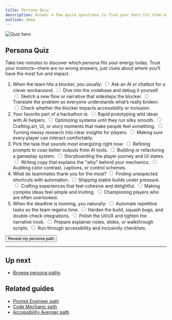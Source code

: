 ```yaml
---
title: Persona Quiz
description: Answer a few quick questions to find your best-fit Vibe-athon path.
outline: deep
---
```


![Quiz hero](/quiz-hero.webp)

## Persona Quiz

Take two minutes to discover which persona fits your energy today. Trust your instincts—there are no wrong answers, just clues about where you’ll have the most fun and impact.

<form id="persona-quiz">
  <ol>
    <li>
      When the team hits a blocker, you usually:
      <label><input type="radio" name="q1" value="prompt"> Ask an AI or chatbot for a clever workaround.</label>
      <label><input type="radio" name="q1" value="code"> Dive into the codebase and debug it yourself.</label>
      <label><input type="radio" name="q1" value="design"> Sketch a new flow or narrative that sidesteps the blocker.</label>
      <label><input type="radio" name="q1" value="data"> Translate the problem so everyone understands what’s really broken.</label>
      <label><input type="radio" name="q1" value="access"> Check whether the blocker impacts accessibility or inclusion.</label>
    </li>
    <li>
      Your favorite part of a hackathon is:
      <label><input type="radio" name="q2" value="prompt"> Rapid prototyping wild ideas with AI helpers.</label>
      <label><input type="radio" name="q2" value="code"> Optimizing systems until they run silky smooth.</label>
      <label><input type="radio" name="q2" value="design"> Crafting art, UI, or story moments that make people feel something.</label>
      <label><input type="radio" name="q2" value="data"> Turning messy research into clear insights for players.</label>
      <label><input type="radio" name="q2" value="access"> Making sure every player can interact comfortably.</label>
    </li>
    <li>
      Pick the task that sounds most energizing right now:
      <label><input type="radio" name="q3" value="prompt"> Refining prompts to coax better outputs from AI tools.</label>
      <label><input type="radio" name="q3" value="code"> Building or refactoring a gameplay system.</label>
      <label><input type="radio" name="q3" value="design"> Storyboarding the player journey and UI states.</label>
      <label><input type="radio" name="q3" value="data"> Writing copy that explains the "why" behind your mechanics.</label>
      <label><input type="radio" name="q3" value="access"> Auditing color contrast, captions, or control schemes.</label>
    </li>
    <li>
      What do teammates thank you for the most?
      <label><input type="radio" name="q4" value="prompt"> Finding unexpected shortcuts with automation.</label>
      <label><input type="radio" name="q4" value="code"> Shipping stable builds under pressure.</label>
      <label><input type="radio" name="q4" value="design"> Crafting experiences that feel cohesive and delightful.</label>
      <label><input type="radio" name="q4" value="data"> Making complex ideas feel simple and inviting.</label>
      <label><input type="radio" name="q4" value="access"> Championing players who are often overlooked.</label>
    </li>
    <li>
      When the deadline is looming, you naturally:
      <label><input type="radio" name="q5" value="prompt"> Automate repetitive tasks so the team regains time.</label>
      <label><input type="radio" name="q5" value="code"> Harden the build, squash bugs, and double-check integrations.</label>
      <label><input type="radio" name="q5" value="design"> Polish the UI/UX and tighten the narrative hook.</label>
      <label><input type="radio" name="q5" value="data"> Prepare explainer notes, slides, or walkthrough scripts.</label>
      <label><input type="radio" name="q5" value="access"> Run through accessibility and inclusivity checklists.</label>
    </li>
  </ol>
  <p><button type="submit" class="vp-button">Reveal my persona path</button></p>
</form>

<div id="persona-result" aria-live="polite"></div>

<script>
  if (typeof window !== 'undefined') {
    const form = document.getElementById('persona-quiz');
    const resultEl = document.getElementById('persona-result');
    const personaMap = {
      prompt: {
        name: 'Prompt Engineer',
        link: '/people/paths/prompt-engineer',
        summary: 'You’re the rapid experimenter who keeps momentum high by pairing with AI tools.'
      },
      code: {
        name: 'Code Mechanic',
        link: '/people/paths/code-mechanic',
        summary: 'You love tuning systems, integrating APIs, and keeping the build stable.'
      },
      design: {
        name: 'Designer Dreamer',
        link: '/people/paths/designer-dreamer',
        summary: 'You craft the look, feel, and narrative that makes the project sing.'
      },
      data: {
        name: 'Data Storyteller',
        link: '/people/paths/data-storyteller',
        summary: 'You translate complexity into clarity for players, judges, and teammates.'
      },
      access: {
        name: 'Accessibility Avenger',
        link: '/people/paths/accessibility-avenger',
        summary: 'You make sure every player can join the fun with inclusive design choices.'
      }
    };

    if (form && resultEl) {
      form.addEventListener('submit', (event) => {
        event.preventDefault();
        const scores = { prompt: 0, code: 0, design: 0, data: 0, access: 0 };
        let answered = 0;

        for (const element of form.elements) {
          if (element instanceof HTMLInputElement && element.type === 'radio') {
            if (element.checked) {
              const key = element.value;
              if (Object.prototype.hasOwnProperty.call(scores, key)) {
                scores[key] += 1;
              }
              answered += 1;
            }
          }
        }

        if (answered < 5) {
          resultEl.innerHTML = '<p>Please answer every question to get the best-fit persona.</p>';
          return;
        }

        let topPersona = 'prompt';
        for (const key of Object.keys(scores)) {
          if (scores[key] > scores[topPersona]) {
            topPersona = key;
          }
        }

        const persona = personaMap[topPersona];
        resultEl.innerHTML = `
          <div class="quiz-result">
            <h2>Your match: ${persona.name}</h2>
            <p>${persona.summary}</p>
            <p><a class="vp-button" href="${persona.link}">Open the ${persona.name} path</a></p>
            <p>Share this result with your team so everyone knows where you shine.</p>
          </div>
        `;
      });
    }
  }
</script>

---

## Up next

- [Browse persona paths](/people/persona-paths)

## Related guides

- [Prompt Engineer path](/people/paths/prompt-engineer)
- [Code Mechanic path](/people/paths/code-mechanic)
- [Accessibility Avenger path](/people/paths/accessibility-avenger)
